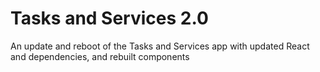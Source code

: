 # Tasks and Services 2.0

An update and reboot of the Tasks and Services app with updated React and dependencies, and rebuilt components
